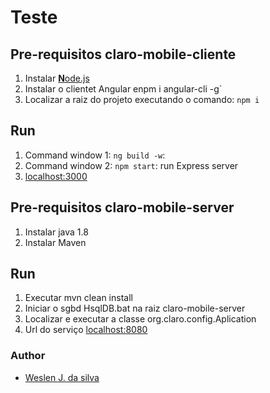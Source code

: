 # Teste

## Pre-requisitos claro-mobile-cliente
1. Instalar [**N**ode.js](https://nodejs.org)
2. Instalar o clientet Angular enpm i angular-cli -g`
3. Localizar a raiz do projeto executando o comando: `npm i`

## Run
1. Command window 1: `ng build -w`:
2. Command window 2: `npm start`: run Express server
3. [localhost:3000](http://localhost:3000)


## Pre-requisitos claro-mobile-server
1. Instalar java 1.8
2. Instalar Maven

## Run
1. Executar mvn clean install
2. Iniciar o sgbd HsqlDB.bat na raiz claro-mobile-server 
3. Localizar e executar a classe org.claro.config.Aplication
4. Url do serviço [localhost:8080](http://localhost:8080)


### Author
* [Weslen J. da silva](https://github.com/wejsi)
